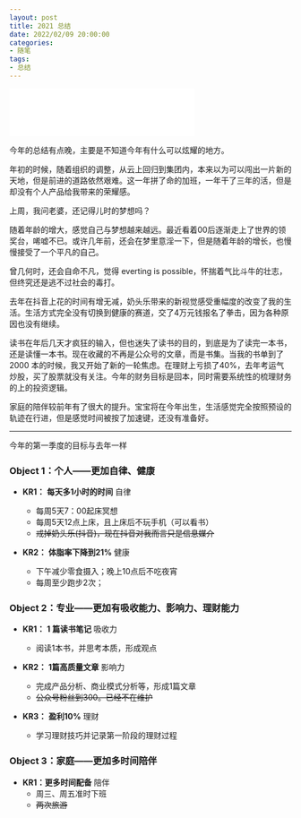 ```yaml
---
layout: post
title: 2021 总结
date: 2022/02/09 20:00:00
categories:
- 随笔
tags:
- 总结
---
```


<iframe frameborder="no" border="0" marginwidth="0" marginheight="0" width=330 height=86 src="//music.163.com/outchain/player?type=2&id=1293886117&auto=1&height=66"></iframe>

今年的总结有点晚，主要是不知道今年有什么可以炫耀的地方。

年初的时候，随着组织的调整，从云上回归到集团内，本来以为可以闯出一片新的天地，但是前进的道路依然艰难。这一年拼了命的加班，一年干了三年的活，但是却没有个人产品给我带来的荣耀感。

上周，我问老婆，还记得儿时的梦想吗？

随着年龄的增大，感觉自己与梦想越来越远。最近看着00后逐渐走上了世界的领奖台，唏嘘不已。或许几年前，还会在梦里意淫一下，但是随着年龄的增长，也慢慢接受了一个平凡的自己。

曾几何时，还会自命不凡，觉得 everting is possible，怀揣着气比斗牛的壮志，但终究还是逃不过社会的毒打。

去年在抖音上花的时间有增无减，奶头乐带来的新视觉感受重幅度的改变了我的生活。生活方式完全没有切换到健康的赛道，交了4万元钱报名了拳击，因为各种原因也没有继续。

读书在年后几天才疯狂的输入，但也迷失了读书的目的，到底是为了读完一本书，还是读懂一本书。现在收藏的不再是公众号的文章，而是书集。当我的书单到了 2000 本的时候，我又开始了新的一轮焦虑。在理财上亏损了40%，去年考运气炒股，买了股票就没有关注。今年的财务目标是回本，同时需要系统性的梳理财务的上的投资逻辑。

家庭的陪伴较前年有了很大的提升。宝宝将在今年出生，生活感觉完全按照预设的轨迹在行进，但是感觉时间被按了加速键，还没有准备好。

---

今年的第一季度的目标与去年一样

### Object 1：个人——更加自律、健康

- **KR1：** **每天多1小时的时间** 自律
  - 每周5天7：00起床冥想
  - 每周5天12点上床，且上床后不玩手机（可以看书）
  - ~~戒掉奶头乐(抖音)，现在抖音对我而言只是信息媒介~~

- **KR2：** **体脂率下降到21%** 健康
  - 下午减少零食摄入；晚上10点后不吃夜宵
  - 每周至少跑步2次；

### Object 2：专业——更加有吸收能力、影响力、理财能力

- **KR1：** **1 篇读书笔记** 吸收力
  - 阅读1本书，并思考本质，形成观点

- **KR2：** **1篇高质量文章** 影响力
  - 完成产品分析、商业模式分析等，形成1篇文章
  - ~~公众号粉丝到300。已经不在维护~~

- **KR3：** **盈利10%** 理财
  - 学习理财技巧并记录第一阶段的理财过程

### Object 3：家庭——更加多时间陪伴

- **KR1：更多时间配备** 陪伴
  - 周三、周五准时下班
  - ~~两次旅游~~
